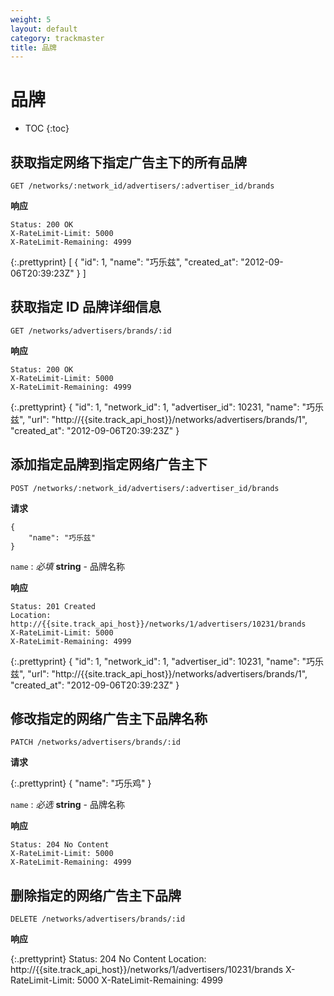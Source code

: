 ```yaml
---
weight: 5
layout: default
category: trackmaster
title: 品牌
---
```


# 品牌

* TOC
{:toc}


## 获取指定网络下指定广告主下的所有品牌

    GET /networks/:network_id/advertisers/:advertiser_id/brands

**响应**

    Status: 200 OK
    X-RateLimit-Limit: 5000
    X-RateLimit-Remaining: 4999


{:.prettyprint}
    [
      {
        "id": 1,
        "name": "巧乐兹",
        "created_at": "2012-09-06T20:39:23Z"
      }
    ]


## 获取指定 ID 品牌详细信息

    GET /networks/advertisers/brands/:id

**响应**

    Status: 200 OK
    X-RateLimit-Limit: 5000
    X-RateLimit-Remaining: 4999

{:.prettyprint}
    {
        "id": 1,
        "network_id": 1,
        "advertiser_id": 10231,
        "name": "巧乐兹",
        "url": "http://{{site.track_api_host}}/networks/advertisers/brands/1",
        "created_at": "2012-09-06T20:39:23Z"
    }


## 添加指定品牌到指定网络广告主下

    POST /networks/:network_id/advertisers/:advertiser_id/brands

**请求**

    {
        "name": "巧乐兹"
    }

`name`
: _必填_ **string** - 品牌名称

**响应**

    Status: 201 Created 
    Location: http://{{site.track_api_host}}/networks/1/advertisers/10231/brands
    X-RateLimit-Limit: 5000
    X-RateLimit-Remaining: 4999

{:.prettyprint}
    {
        "id": 1,
        "network_id": 1,
        "advertiser_id": 10231,
        "name": "巧乐兹",
        "url": "http://{{site.track_api_host}}/networks/advertisers/brands/1",
        "created_at": "2012-09-06T20:39:23Z"
    }


## 修改指定的网络广告主下品牌名称

    PATCH /networks/advertisers/brands/:id

**请求**

{:.prettyprint}
    {
        "name": "巧乐鸡"
    }

`name`
: _必选_ **string** - 品牌名称


**响应**

    Status: 204 No Content 
    X-RateLimit-Limit: 5000
    X-RateLimit-Remaining: 4999


## 删除指定的网络广告主下品牌

    DELETE /networks/advertisers/brands/:id

**响应**

{:.prettyprint}
    Status: 204 No Content 
    Location: http://{{site.track_api_host}}/networks/1/advertisers/10231/brands
    X-RateLimit-Limit: 5000
    X-RateLimit-Remaining: 4999
